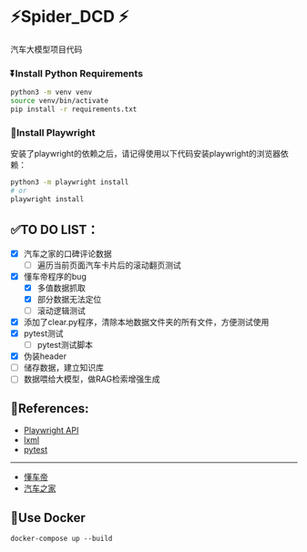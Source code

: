 # ⚡Spider_DCD ⚡

汽车大模型项目代码

### ⏬Install Python Requirements

```bash
python3 -m venv venv
source venv/bin/activate
pip install -r requirements.txt
```

### 🚀Install Playwright

安装了playwright的依赖之后，请记得使用以下代码安装playwright的浏览器依赖：

```bash
python3 -m playwright install
# or 
playwright install
```

## ✅TO DO LIST：

- [x] 汽车之家的口碑评论数据
  - [ ] 遍历当前页面汽车卡片后的滚动翻页测试
- [x] 懂车帝程序的bug
  - [x] 多值数据抓取
  - [x] 部分数据无法定位
  - [ ] 滚动逻辑测试
- [x] 添加了clear.py程序，清除本地数据文件夹的所有文件，方便测试使用
- [x] pytest测试
  - [ ] pytest测试脚本
- [x] 伪装header
- [ ] 储存数据，建立知识库
- [ ] 数据喂给大模型，做RAG检索增强生成  

## 📖References:

* [Playwright API](https://playwright.dev/python/docs/intro)
* [lxml](https://lxml.de/)
* [pytest](https://docs.pytest.org/)

---

* [懂车帝](https://www.dongchedi.com/)
* [汽车之家](https://www.autohome.com.cn/)

## 🐳Use Docker

```
docker-compose up --build
```

